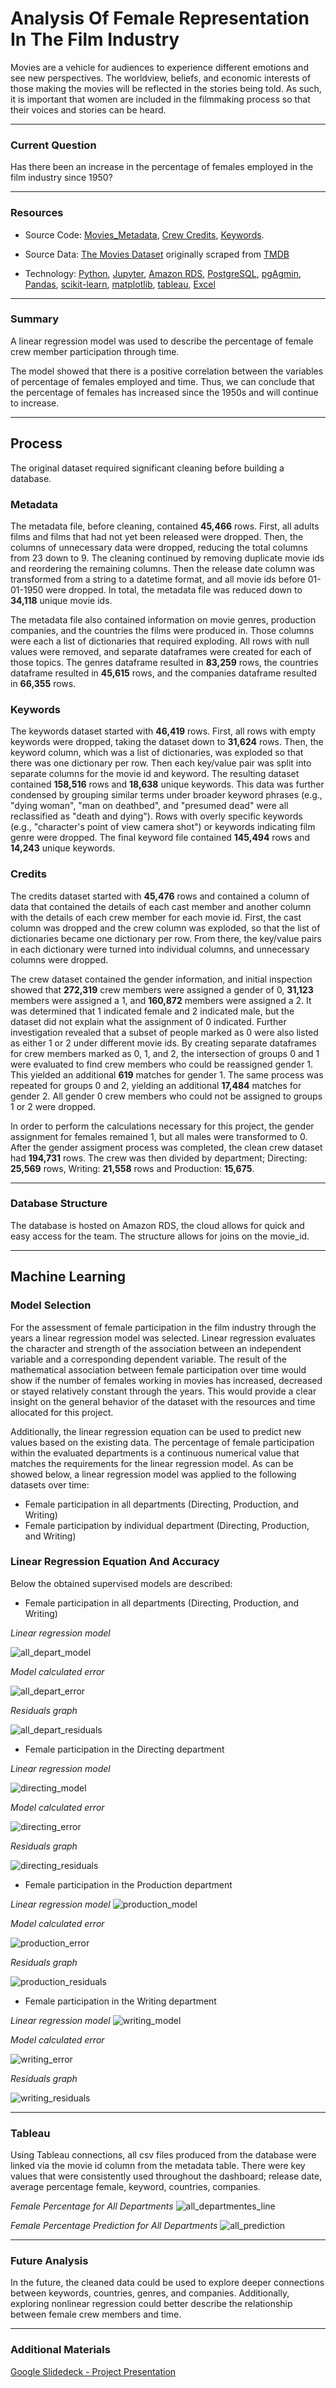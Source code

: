 # Analysis Of Female Representation In The Film Industry

Movies are a vehicle for audiences to experience different emotions and see new perspectives. The worldview, beliefs, and economic interests of those making the movies will be reflected in the stories being told. As such, it is important that women are included in the filmmaking process so that their voices and stories can be heard.

---
### Current Question
Has there been an increase in the percentage of females employed in the film industry since 1950?

---
### Resources

* Source Code: [Movies_Metadata](movies_metadata_ETL.ipynb), [Crew Credits](crew_ETL.ipynb), [Keywords](keyword_ETL.ipynb).

* Source Data: [The Movies Dataset](https://www.kaggle.com/datasets/rounakbanik/the-movies-dataset?select=keywords.csv)
originally scraped from [TMDB](https://www.themoviesdb.org)

* Technology: [Python](https://www.python.org/), [Jupyter](https://jupyter.org/), [Amazon RDS](https://aws.amazon.com/rds/?did=ap_card&trk=ap_card), [PostgreSQL](https://www.postgresql.org/), [pgAgmin](https://www.pgadmin.org/), [Pandas](https://pandas.pydata.org/), [scikit-learn](https://scikit-learn.org/stable/), [matplotlib](https://matplotlib.org/), [tableau](https://www.tableau.com/), [Excel](https://www.microsoft.com/en-us/?ql=3)

---
### Summary
A linear regression model was used to describe the percentage of female crew member participation through time. 

The model showed that there is a positive correlation between the variables of percentage of females employed and time. Thus, we can conclude that the percentage of females has increased since the 1950s and will continue to increase.

---
## Process
The original dataset required significant cleaning before building a database. 

### Metadata
The metadata file, before cleaning, contained **45,466** rows. First, all adults films and films that had not yet been released were dropped. Then, the columns of unnecessary data were dropped, reducing the total columns from 23 down to 9. The cleaning continued by removing duplicate movie ids and reordering the remaining columns. Then the release date column was transformed from a string to a datetime format, and all movie ids before 01-01-1950 were dropped. In total, the metadata file was reduced down to **34,118** unique movie ids. 

The metadata file also contained information on movie genres, production companies, and the countries the films were produced in. Those columns were each a list of dictionaries that required exploding. All rows with null values were removed, and separate dataframes were created for each of those topics. The genres dataframe resulted in **83,259** rows, the countries dataframe resulted in **45,615** rows, and the companies dataframe resulted in **66,355** rows. 

### Keywords
The keywords dataset started with **46,419** rows. First, all rows with empty keywords were dropped, taking the dataset down to **31,624** rows. Then, the keyword column, which was a list of dictionaries, was exploded so that there was one dictionary per row. Then each key/value pair was split into separate columns for the movie id and keyword. The resulting dataset contained **158,516** rows and **18,638** unique keywords. This data was further condensed by grouping similar terms under broader keyword phrases (e.g., "dying woman", "man on deathbed", and "presumed dead" were all reclassified as "death and dying"). Rows with overly specific keywords (e.g., "character's point of view camera shot") or keywords indicating film genre were dropped. The final keyword file contained **145,494** rows and **14,243** unique keywords.

### Credits
The credits dataset started with **45,476** rows and contained a column of data that contained the details of each cast member and another column with the details of each crew member for each movie id. First, the cast column was dropped and the crew column was exploded, so that the list of dictionaries became one dictionary per row. From there, the key/value pairs in each dictionary were turned into individual columns, and unnecessary columns were dropped. 

The crew dataset contained the gender information, and initial inspection showed that **272,319** crew members were assigned a gender of 0, **31,123** members were assigned a 1, and **160,872** members were assigned a 2. It was determined that 1 indicated female and 2 indicated male, but the dataset did not explain what the assignment of 0 indicated. Further investigation revealed that a subset of people marked as 0 were also listed as either 1 or 2 under different movie ids. By creating separate dataframes for crew members marked as 0, 1, and 2, the intersection of groups 0 and 1 were evaluated to find crew members who could be reassigned gender 1. This yielded an additional **619** matches for gender 1. The same process was repeated for groups 0 and 2, yielding an additional **17,484** matches for gender 2. All gender 0 crew members who could not be assigned to groups 1 or 2 were dropped.

In order to perform the calculations necessary for this project, the gender assignment for females remained 1, but all males were transformed to 0. After the gender assigment process was completed, the clean crew dataset had **194,731** rows. The crew was then divided by department; Directing: **25,569** rows, Writing: **21,558** rows and Production: **15,675**.  

---
### Database Structure

The database is hosted on Amazon RDS, the cloud allows for quick and easy access for the team. The structure allows for joins on the movie_id. 

---
## Machine Learning

### Model Selection
For the assessment of female participation in the film industry through the years a linear regression model was selected. Linear regression evaluates the character and strength of the association between an independent variable and a corresponding dependent variable. The result of the mathematical association between female participation over time would show if the number of females working in movies has increased, decreased or stayed relatively constant through the years. This would provide a clear insight on the general behavior of the dataset with the resources and time allocated for this project.

Additionally, the linear regression equation can be used to predict new values based on the existing data. The percentage of female participation within the evaluated departments is a continuous numerical value that matches the requirements for the linear regression model.
As can be showed below, a linear regression model was applied to the following datasets over time:
* Female participation in all departments (Directing, Production, and Writing)
* Female participation by individual department (Directing, Production, and Writing)

### Linear Regression Equation And Accuracy

Below the obtained supervised models are described: 

* Female participation in all departments (Directing, Production, and Writing)

*Linear regression model*

![all_depart_model](https://github.com/caseygomez/Capstone/blob/accuracy/Images/all_depart_model.png)

*Model calculated error*

![all_depart_error](https://github.com/caseygomez/Capstone/blob/accuracy/Images/all_depart_error.png)

*Residuals graph*

![all_depart_residuals](https://github.com/caseygomez/Capstone/blob/accuracy/Images/all_depart_residuals.png)

* Female participation in the Directing department

*Linear regression model*

![directing_model](https://github.com/caseygomez/Capstone/blob/accuracy/Images/directing_model.png)

*Model calculated error*

![directing_error](https://github.com/caseygomez/Capstone/blob/accuracy/Images/directing_error.png)

*Residuals graph*

![directing_residuals](https://github.com/caseygomez/Capstone/blob/accuracy/Images/directing_residuals.png)

* Female participation in the Production department

*Linear regression model*
![production_model](https://github.com/caseygomez/Capstone/blob/accuracy/Images/production_model.png)

*Model calculated error*

![production_error](https://github.com/caseygomez/Capstone/blob/accuracy/Images/production_error.png)

*Residuals graph*

![production_residuals](https://github.com/caseygomez/Capstone/blob/accuracy/Images/production_residuals.png)


* Female participation in the Writing department

*Linear regression model*
![writing_model](https://github.com/caseygomez/Capstone/blob/accuracy/Images/writing_model.png)

*Model calculated error*

![writing_error](https://github.com/caseygomez/Capstone/blob/accuracy/Images/writing_error.png)

*Residuals graph*

![writing_residuals](https://github.com/caseygomez/Capstone/blob/accuracy/Images/writing_residuals.png)

---
### Tableau 
Using Tableau connections, all csv files produced from the database were linked via the movie id column from the metadata table. There were key values that were consistently used throughout the dashboard; release date, average percentage female, keyword, countries, companies. 

*Female Percentage for All Departments*
![all_departmentes_line](https://github.com/caseygomez/Capstone/blob/main/Images/tableau_all.png)

*Female Percentage Prediction for All Departments*
![all_prediction](https://github.com/caseygomez/Capstone/blob/main/Images/tableau_predict_all.png)

---
### Future Analysis 
In the future, the cleaned data could be used to explore deeper connections between keywords, countries, genres, and companies. Additionally, exploring nonlinear regression could better describe the relationship between female crew members and time. 

---
### Additional Materials
[Google Slidedeck - Project Presentation](https://docs.google.com/presentation/d/1cCyO-_hIM7on5ASuPeHfUKymAdPlYvNrsFdtkkTZsNc/edit?usp=sharing)

